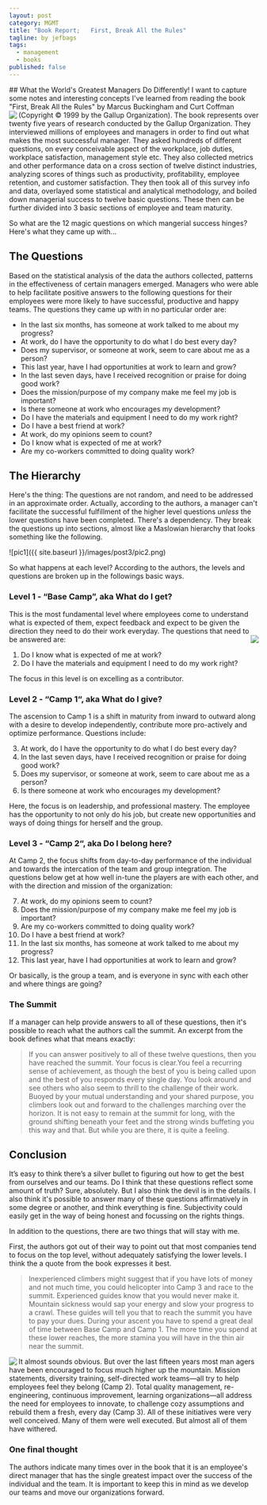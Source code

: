 ```yaml
---
layout: post
category: MGMT
title: "Book Report;   First, Break All the Rules"
tagline: by jefbags
tags: 
  - management
  - books
published: false
---
```








<p />
## What the World's Greatest Managers Do Differently!
I want to capture some notes and interesting concepts I've learned from reading the book "First, Break All the Rules" by Marcus Buckingham and Curt Coffman (Copyright © 1999 by the Gallup Organization).
<img align="left" src="{{ site.baseurl }}/images/post3/pic1.png">
The book represents over twenty five years of research conducted by the Gallup Organization.  They interviewed millions of employees and managers in order to find out what makes the most successful manager. They asked hundreds of different questions, on every conceivable aspect of the workplace, job duties, workplace satisfaction, management style etc.  They also collected metrics and other performance data on a cross section of twelve distinct industries, analyzing scores of things such as productivity, profitability, employee retention, and customer satisfaction. 
They then took all of this survey info and data, overlayed some statistical and analytical methodology, and boiled down managerial success to twelve basic questions.  These then can be further divided into 3 basic sections of employee and team maturity.

So what are the 12 magic questions on which mangerial success hinges?  Here's what they came up with...

<!--more-->

## The Questions

Based on the statistical analysis of the data the authors collected, patterns in the effectiveness of certain managers emerged.  Managers who were able to help facilitate positive answers to the following questions for their employees were more likely to have successful, productive and happy teams.  The questions they came up with in no particular order are:

* In the last six months, has someone at work talked to me about my progress?
* At work, do I have the opportunity to do what I do best every day?
* Does my supervisor, or someone at work, seem to care about me as a person?
* This last year, have I had opportunities at work to learn and grow?
* In the last seven days, have I received recognition or praise for doing good work?
* Does the mission/purpose of my company make me feel my job is important?
* Is there someone at work who encourages my development?
* Do I have the materials and equipment I need to do my work right?
* Do I have a best friend at work?
* At work, do my opinions seem to count?
* Do I know what is expected of me at work?
* Are my co-workers committed to doing quality work?

## The Hierarchy

Here's the thing:  The questions are not random, and need to be addressed in an approximate order.  Actually, according to the authors, a manager can't facilitate the successful fulfillment of the higher level questions *unless* the lower questions have been completed.  There's a dependency.  They break the questions up into sections, almost like a Maslowian hierarchy that looks something like the following.  

![pic1]({{ site.baseurl }}/images/post3/pic2.png)

So what happens at each level?  According to the authors, the levels and questions are broken up in the followings basic ways.

### Level 1 - “Base Camp”, aka What do I get?

This is the most fundamental level where employees come to understand what is expected of them, expect feedback and expect to be given the direction they need to do their work everyday.   The questions that need to be answered are:
<img align="right" src="{{ site.baseurl }}/images/post3/pic3.jpg">

1. Do I know what is expected of me at work?
2. Do I have the materials and equipment I need to do my work right?

The focus in this level is on excelling as a contributor. 

### Level 2 - “Camp 1“, aka What do I give?
The ascension to Camp 1 is a shift in maturity from inward to outward along with a desire to develop independently, contribute more pro-actively and optimize performance.  Questions include:

3. At work, do I have the opportunity to do what I do best every day?
4. In the last seven days, have I received recognition or praise for doing good work?
5. Does my supervisor, or someone at work, seem to care about me as a person?
6. Is there someone at work who encourages my development?

Here, the focus is on leadership, and professional mastery.  The employee has the opportunity to not only do his job, but create new opportunities and ways of doing things for herself and the group. 

### Level 3 - “Camp 2“, aka Do I belong here?
At Camp 2, the focus shifts from day-to-day performance of the individual and towards the intercation of the team and group integration.  The questions below get at how well in-tune the players are with each other, and with the direction and mission of the organization:

7. At work, do my opinions seem to count?
8. Does the mission/purpose of my company make me feel my job is important?
9. Are my co-workers committed to doing quality work?
10. Do I have a best friend at work?
11. In the last six months, has someone at work talked to me about my progress?
12. This last year, have I had opportunities at work to learn and grow?

Or basically, is the group a team, and is everyone in sync with each other and where things are going?

### The Summit
If a manager can help provide answers to all of these questions, then it's possible to reach what the authors call the summit.  An excerpt from the book defines what that means exactly:

> If you can answer positively to all of these twelve questions, then you have reached the summit. Your focus is clear.You feel a recurring sense of achievement, as though the best of you is being called upon and the best  of you responds every single day. You look around and see others who also seem to thrill to the challenge of their work. Buoyed by your mutual understanding and your shared purpose, you climbers look out and forward to the challenges marching over the horizon. It is not easy to remain at the summit for long, with the ground shifting beneath your feet and the strong winds buffeting you this way and that. But while you are there, it is quite a feeling.


## Conclusion
It’s easy to think there’s a silver bullet to figuring out how to get the best from ourselves and our teams.  Do I think that these questions reflect some amount of truth?  Sure, absolutely.  But I also think the devil is in the details.  I also think it's possible to answer many of these questions affirmatively in some degree or another, and think everything is fine.  Subjectivity could easily get in the way of being honest and focussing on the rights things.   

In addition to the questions, there are two things that will stay with me.

First, the authors got out of their way to point out that most companies tend to focus on the top level, without adequately satisfying the lower levels.  I think the a quote from the book expresses it best.

> Inexperienced climbers might suggest that if you have lots of money and not much time, you could helicopter into Camp 3 and race to the summit. Experienced guides know that you would never make it. Mountain sickness would sap your energy and slow your progress to a crawl. These guides will tell you that to reach the summit you have to pay your dues. During your ascent you have to spend a great deal of time between Base Camp and Camp 1. The more time you spend at these lower reaches, the more stamina you will have in the thin air near the summit.
<img align="left" src="{{ site.baseurl }}/images/post3/pic4.png">  
It almost sounds obvious. But over the last fifteen years most man agers have been encouraged to focus much higher up the mountain. Mission statements, diversity training, self-directed work teams—all try to help employees feel they belong (Camp 2). Total quality management, re-engineering, continuous improvement, learning organizations—all address the need for employees to innovate, to challenge cozy assumptions and rebuild them a fresh, every day (Camp 3). All of these initiatives were very well conceived. Many of them were well executed. But almost all of them have withered.

### One final thought
The authors indicate many times over in the book that it is an employee's direct manager that has the single greatest impact over the success of the individual and the team.  It is important to keep this in mind as we develop our teams and move our organizations forward.

